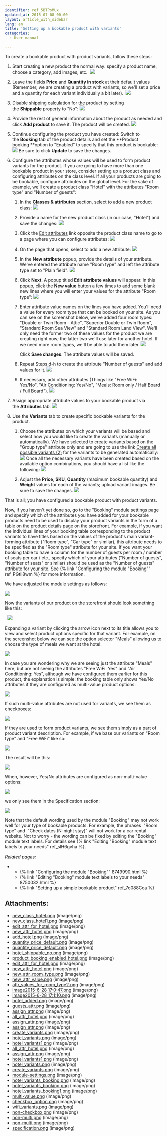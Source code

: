```yaml
---
identifier: ref_5BTPsMUx
updated_at: 2015-07-08 00:00
layout: article_with_sidebar
lang: en
title: 'Setting up a bookable product with variants'
categories:
  - User manual

---
```



To create a bookable product with product variants, follow these steps:

1.  Start creating a new product the normal way: specify a product name, choose a category, add images, etc. 
    ![]({{site.baseurl}}/attachments/8750040/8718732.png?effects=drop-shadow)
2.  Leave the fields **Price** and **Quantity in stock** at their default values (Remember, we are creating a product with variants, so we'll set a price and a quantity for each variant individually a bit later). 
    ![]({{site.baseurl}}/attachments/8750040/8718733.png?effects=drop-shadow)
3.  Disable shipping calculation for the product by setting the **Shippable** property to "No":
    ![]({{site.baseurl}}/attachments/8750040/8718735.png?effects=drop-shadow)

4.  Provide the rest of general information about the product as needed and click **Add product** to save it. The product will be created.
    ![]({{site.baseurl}}/attachments/8750040/8718744.png?effects=drop-shadow)

5.  Continue configuring the product you have created: Switch to the **Booking** tab of the product details and set the **Product booking **option to "Enabled" to specify that this product is bookable:
    ![]({{site.baseurl}}/attachments/8750040/8718736.png?effects=drop-shadow)
    Be sure to click **Update** to save the changes.

6.  Configure the attributes whose values will be used to form product variants for the product. If you are going to have more than one bookable product in your store, consider setting up a product class and configuring attributes on the class level. If all your products are going to be bookable, configure attributes on the global level. For the sake of example, we'll create a product class "Hotel" with the attributes "Room type" and "Number of guests":
    1.  In the **Classes & attributes** section, select to add a new product class:
        ![]({{site.baseurl}}/attachments/8750040/8718728.png?effects=drop-shadow)

    2.  Provide a name for the new product class (in our case, "Hotel") and save the changes:
        ![]({{site.baseurl}}/attachments/8750040/8718729.png?effects=drop-shadow)

    3.  Click the <u>Edit attributes</u> link opposite the product class name to go to a page where you can configure attributes:
        ![]({{site.baseurl}}/attachments/8750040/8718730.png?effects=drop-shadow)

    4.  On the page that opens, select to add a new attribute:
        ![]({{site.baseurl}}/attachments/8750040/8718731.png?effects=drop-shadow)

    5.  In the **New attribute** popup, provide the details of your attribute. We've entered the attribute name "Room type" and left the attribute type set to "Plain field":
        ![]({{site.baseurl}}/attachments/8750040/8718739.png?effects=drop-shadow)

    6.  Click **Next**. A popup titled **Edit attribute values** will appear. In this popup, click the **New value** button a few times to add some blank new lines where you will enter your values for the attribute "Room type":
        ![]({{site.baseurl}}/attachments/8750040/8718740.png?effects=drop-shadow)

    7.  Enter attribute value names on the lines you have added. You'll need a value for every room type that can be booked on your site. As you can see on the screenshot below, we've added four room types: "Double or Twin Room - Attic", "Superior Double or Twin Room", "Standard Room Sea View" and "Standard Room Land View". We'll only need the former two of these values for the product we are creating right now; the latter two we'll use later for another hotel. If we need more room types, we'll be able to add them later.
        ![]({{site.baseurl}}/attachments/8750040/8718741.png?effects=drop-shadow)

        Click **Save changes**. The attribute values will be saved.
    8.  Repeat Steps d-h to create the attribute "Number of guests" and add values for it.
        ![]({{site.baseurl}}/attachments/8750040/8718745.png?effects=drop-shadow)

    9.  If necessary, add other attributes (Things like "Free WiFi: Yes/No", "Air Conditioning: Yes/No", "Meals: Room only / Half Board / Full Board").
        ![]({{site.baseurl}}/attachments/8750040/8718747.png?effects=drop-shadow)

7.  Assign appropriate attribute values to your bookable product via the **Attributes** tab.
    ![]({{site.baseurl}}/attachments/8750040/8718746.png?effects=drop-shadow)

8.  Use the **Variants** tab to create specific bookable variants for the product. 

    1.  Choose the attributes on which your variants will be based and select how you would like to create the variants (manually or automatically). We have selected to create variants based on the "Group type" attribute only and are going to use the link <u>Create all possible variants (2)</u> for the variants to be generated automatically:
        ![]({{site.baseurl}}/attachments/8750040/8718750.png?effects=drop-shadow)
        Once all the necessary variants have been created based on the available option combinations, you should have a list like the following:
        ![]({{site.baseurl}}/attachments/8750040/8718751.png?effects=drop-shadow)

    2.  Adjust the **Price**, **SKU**, **Quantity** (maximum bookable quantity) and **Weight** values for each of the variants; upload variant images. Be sure to save the changes.
        ![]({{site.baseurl}}/attachments/8750040/8718752.png?effects=drop-shadow)

That is all; you have configured a bookable product with product variants.

Now, if you haven't yet done so, go to the "Booking" module settings page and specify which of the attributes you have added for your bookable products need to be used to display your product variants in the form of a table on the product details page on the storefront. For example, if you want the individual lines of your booking table corresponding to the product variants to have titles based on the values of the product's main variant-forming attribute ("Room type", "Car type" or similar), this attribute needs to be specified as the "Room type" attribute for your site. If you want your booking table to have a column for the number of guests per room / number of seats per car / etc., specify which of your attributes ("Number of guests", "Number of seats" or similar) should be used as the "Number of guests" attribute for your site. See {% link "Configuring the module "Booking"" ref_PGtil8wm %} for more information.

We have adjusted the module settings as follows:

![]({{site.baseurl}}/attachments/8750040/8718758.png?effects=drop-shadow)

Now the variants of our product on the storefront should look something like this:

  ![]({{site.baseurl}}/attachments/8750040/8718818.png?effects=drop-shadow)

Expanding a variant by clicking the arrow icon next to its title allows you to view and select product options specific for that variant. For example, on the screenshot below we can see the option selector "Meals" allowing us to choose the type of meals we want at the hotel:

![]({{site.baseurl}}/attachments/8750040/8718820.png?effects=drop-shadow)

In case you are wondering why we are seeing just the attribute "Meals" here, but are not seeing the attributes "Free WiFi: Yes" and "Air Conditioning: Yes", although we have configured them earlier for this product, the explanation is simple: the booking table only shows Yes/No attributes if they are configured as multi-value product options:

![]({{site.baseurl}}/attachments/8750040/8718821.png?effects=drop-shadow)

If such multi-value attributes are not used for variants, we see them as checkboxes:

![]({{site.baseurl}}/attachments/8750040/8718822.png?effects=drop-shadow)

If they are used to form product variants, we see them simply as a part of product variant description. For example, if we base our variants on "Room type" and "Free WiFi" like so:

![]({{site.baseurl}}/attachments/8750040/8718823.png?effects=drop-shadow)

The result will be this:

![]({{site.baseurl}}/attachments/8750040/8718824.png?effects=drop-shadow)

When, however, Yes/No attributes are configured as non-multi-value options:

![]({{site.baseurl}}/attachments/8750040/8718825.png?effects=drop-shadow)

we only see them in the Specification section:

![]({{site.baseurl}}/attachments/8750040/8718827.png?effects=drop-shadow)

Note that the default wording used by the module "Booking" may not work well for your type of bookable products. For example, the phrases  "Room type" and  "Check dates (N-night stay)" will not work for a car rental website. Not to worry - the wording can be fixed by editing the "Booking" module text labels. For details see {% link "Editing "Booking" module text labels to your needs" ref_slH6gvha %}.

_Related pages:_

*   *   {% link "Configuring the module "Booking"" 8749990.html %}
    *   {% link "Editing "Booking" module text labels to your needs" 8750032.html %}
    *   {% link "Setting up a simple bookable product" ref_7o088Cca %}

## Attachments:

* [new_class_hotel.png]({{site.baseurl}}/attachments/8750040/8718728.png) (image/png)
* [new_class_hotel1.png]({{site.baseurl}}/attachments/8750040/8718729.png) (image/png)
* [edit_attr_for_hotel.png]({{site.baseurl}}/attachments/8750040/8718737.png) (image/png)
* [new_attr_hotel.png]({{site.baseurl}}/attachments/8750040/8718738.png) (image/png)
* [add_hotel.png]({{site.baseurl}}/attachments/8750040/8718732.png) (image/png)
* [quantity_price_default.png]({{site.baseurl}}/attachments/8750040/8718734.png) (image/png)
* [quantity_price_default.png]({{site.baseurl}}/attachments/8750040/8718733.png) (image/png)
* [hotel_shippable_no.png]({{site.baseurl}}/attachments/8750040/8718735.png) (image/png)
* [product_booking_enabled_hotel.png]({{site.baseurl}}/attachments/8750040/8718736.png) (image/png)
* [edit_attr_for_hotel.png]({{site.baseurl}}/attachments/8750040/8718730.png) (image/png)
* [new_attr_hotel.png]({{site.baseurl}}/attachments/8750040/8718731.png) (image/png)
* [new_attr_room_type.png]({{site.baseurl}}/attachments/8750040/8718739.png) (image/png)
* [new_attr_value.png]({{site.baseurl}}/attachments/8750040/8718740.png) (image/png)
* [attr_values_for_room_type2.png]({{site.baseurl}}/attachments/8750040/8718741.png) (image/png)
* [image2015-6-28 17:0:47.png]({{site.baseurl}}/attachments/8750040/8718742.png) (image/png)
* [image2015-6-28 17:1:10.png]({{site.baseurl}}/attachments/8750040/8718743.png) (image/png)
* [hotel_added.png]({{site.baseurl}}/attachments/8750040/8718744.png) (image/png)
* [guests_attr.png]({{site.baseurl}}/attachments/8750040/8718745.png) (image/png)
* [assign_attr.png]({{site.baseurl}}/attachments/8750040/8718748.png) (image/png)
* [all_attr_hotel.png]({{site.baseurl}}/attachments/8750040/8718753.png) (image/png)
* [assign_attr.png]({{site.baseurl}}/attachments/8750040/8718749.png) (image/png)
* [assign_attr.png]({{site.baseurl}}/attachments/8750040/8718754.png) (image/png)
* [create_variants.png]({{site.baseurl}}/attachments/8750040/8718757.png) (image/png)
* [hotel_variants.png]({{site.baseurl}}/attachments/8750040/8718756.png) (image/png)
* [hotel_variants1.png]({{site.baseurl}}/attachments/8750040/8718755.png) (image/png)
* [all_attr_hotel.png]({{site.baseurl}}/attachments/8750040/8718747.png) (image/png)
* [assign_attr.png]({{site.baseurl}}/attachments/8750040/8718746.png) (image/png)
* [hotel_variants1.png]({{site.baseurl}}/attachments/8750040/8718752.png) (image/png)
* [hotel_variants.png]({{site.baseurl}}/attachments/8750040/8718751.png) (image/png)
* [create_variants.png]({{site.baseurl}}/attachments/8750040/8718750.png) (image/png)
* [module-settings.png]({{site.baseurl}}/attachments/8750040/8718758.png) (image/png)
* [hotel_variants_booking.png]({{site.baseurl}}/attachments/8750040/8718819.png) (image/png)
* [hotel_variants_booking.png]({{site.baseurl}}/attachments/8750040/8718818.png) (image/png)
* [hotel_variants_booking1.png]({{site.baseurl}}/attachments/8750040/8718820.png) (image/png)
* [multi-value.png]({{site.baseurl}}/attachments/8750040/8718821.png) (image/png)
* [checkbox_option.png]({{site.baseurl}}/attachments/8750040/8718822.png) (image/png)
* [wifi_variants.png]({{site.baseurl}}/attachments/8750040/8718823.png) (image/png)
* [non-checkbox.png]({{site.baseurl}}/attachments/8750040/8718824.png) (image/png)
* [non-multi.png]({{site.baseurl}}/attachments/8750040/8718826.png) (image/png)
* [non-multi.png]({{site.baseurl}}/attachments/8750040/8718825.png) (image/png)
* [specification.png]({{site.baseurl}}/attachments/8750040/8718827.png) (image/png)